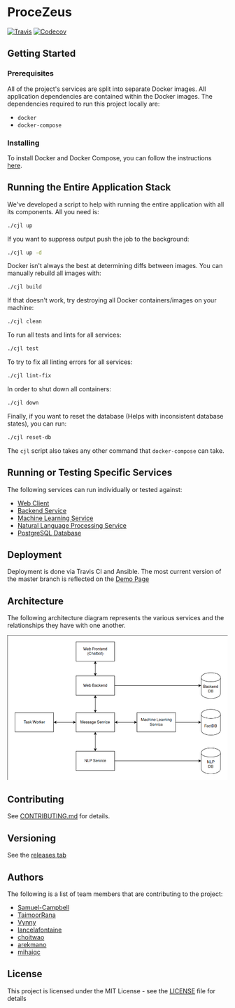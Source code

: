 # ProceZeus

[![Travis](https://img.shields.io/travis/Cyberjusticelab/JusticeAI.svg)](https://travis-ci.org/Cyberjusticelab/JusticeAI/) [![Codecov](https://img.shields.io/codecov/c/github/codecov/example-python.svg)](https://codecov.io/gh/Cyberjusticelab/JusticeAI)

## Getting Started

### Prerequisites

All of the project's services are split into separate Docker images. All application dependencies are contained within the Docker images. The dependencies required to run this project locally are:

- `docker`
- `docker-compose`

### Installing

To install Docker and Docker Compose, you can follow the instructions [here](https://docs.docker.com/).

## Running the Entire Application Stack

We've developed a script to help with running the entire application with all its components. All you need is:

```bash
./cjl up
```

If you want to suppress output push the job to the background:

```bash
./cjl up -d
```

Docker isn't always the best at determining diffs between images. You can manually rebuild all images with:

```bash
./cjl build
```

If that doesn't work, try destroying all Docker containers/images on your machine:

```bash
./cjl clean
```

To run all tests and lints for all services:

```bash
./cjl test
```

To try to fix all linting errors for all services:

```bash
./cjl lint-fix
```

In order to shut down all containers:

```bash
./cjl down
```

Finally, if you want to reset the database (Helps with inconsistent database states), you can run:

```bash
./cjl reset-db
```

The `cjl` script also takes any other command that `docker-compose` can take.

## Running or Testing Specific Services

The following services can run individually or tested against:
- [Web Client](src/web_client/README.md)
- [Backend Service](src/backend_service/README.md)
- [Machine Learning Service](src/ml_service/README.md)
- [Natural Language Processing Service](src/nlp_service/README.md)
- [PostgreSQL Database](src/postgresql_db/README.md)

## Deployment

Deployment is done via Travis CI and Ansible. The most current version of the master branch is reflected on the [Demo Page](https://capstone.cyberjustice.ca)

## Architecture

The following architecture diagram represents the various services and the relationships they have with one another.

![High Level Architecture](/images/high-level-architecture.png)

## Contributing
See [CONTRIBUTING.md](CONTRIBUTING.md) for details.

## Versioning

See the [releases tab](https://github.com/Cyberjusticelab/JusticeAI/releases)

## Authors

The following is a list of team members that are contributing to the project:
- [Samuel-Campbell](https://github.com/Samuel-Campbell)
- [TaimoorRana](https://github.com/TaimoorRana)
- [Vynny](https://github.com/Vynny)
- [lancelafontaine](https://github.com/lancelafontaine)
- [choitwao](https://github.com/choitwao)
- [arekmano](https://github.com/arekmano)
- [mihaiqc](https://github.com/mihaiqc)


## License

This project is licensed under the MIT License - see the [LICENSE](LICENSE) file for details
